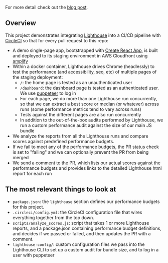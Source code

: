 For more detail check out the [blog post](https://stuartsandine.com/lighthouse-circle-ci).

## Overview

This project demonstrates integrating [Lighthouse](https://developers.google.com/web/tools/lighthouse/)
into a CI/CD pipeline with [CircleCI](https://circleci.com) so that for every pull request to this repo:

- A demo single-page app, bootstrapped with [Create React App](https://github.com/facebook/create-react-app), is built and deployed to its staging environment in AWS Cloudfront using [amplify](https://aws-amplify.github.io/)
- Within a docker container, Lighthouse drives Chrome (headlessly) to test the performance (and accessibility, seo, etc) of multiple pages of the staging deployment:
  - `/`: the home page is tested as an unauthenticated user
  - `/dashboard`: the dashboard page is tested as an authenticated user. We use [puppeteer](https://github.com/GoogleChrome/puppeteer) to log in
  - For each page, we do more than one Lighthouse run concurrently, so that we can extract a best score or median (or whatever) across runs (some performance metrics tend to vary across runs)
  - Tests against the different pages are also run concurrently
  - In addition to the out-of-the-box audits performed by Lighthouse, we run a custom performance audit against the size of our main JS bundle
- We analyze the reports from all the Lighthouse runs and compare scores against predefined performance budgets. 
- If we fail to meet any of the performance budgets, the PR status check is set to "failing" and we can optionally prevent the PR from being merged
- We send a comment to the PR, which lists our actual scores against the performance budgets and provides links to the detailed Lighthouse html report for each run

## The most relevant things to look at

- `package.json`: the `lighthouse` section defines our performance budgets for this project.
- `.circleci/config.yml`: the CircleCI configuration file that wires everything together from the top down.
- `scripts/analyze_scores.js`: script that takes 1 or more Lighthouse reports, and a package.json containing performance budget definitions, and decides if we passed or failed, and then updates the PR with a comment.
- `lighthouse-config/`: custom configuration files we pass into the Lighthouse CLI to set up a custom audit for bundle size, and to log in a user with puppeteer
